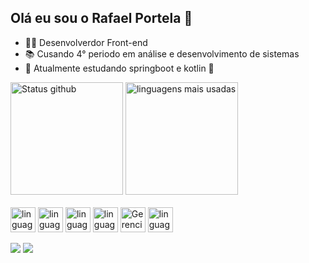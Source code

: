 ## Olá eu sou o Rafael Portela 👋

<!--
**Raf1d3/raf1d3** is a ✨ _special_ ✨ repository because its `README.md` (this file) appears on your GitHub profile.

Here are some ideas to get you started:
-->
- 👨‍💻 Desenvolverdor Front-end
- 📚 Cusando 4° periodo em análise e desenvolvimento de sistemas
- 🌱 Atualmente estudando springboot e kotlin 📱

<div>
  <img height="180px" alt="Status github" src="https://github-readme-stats.vercel.app/api?username=raf1d3&theme=ayu-mirage&show_icons=true&hide_border=true&count_private=true">  
  </img>
  <img height="180px" alt="linguagens mais usadas" src="https://github-readme-stats.vercel.app/api/top-langs/?username=raf1d3&theme=ayu-mirage&show_icons=true&hide_border=true&layout=compact">  
  </img>
</div>
<div style="display: inline_block"><br>
  <img align="center" height="40px" alt="linguagem javaScript" src="https://cdn.jsdelivr.net/gh/devicons/devicon@latest/icons/javascript/javascript-original.svg" />
  <img align="center" height="40px" alt="linguagem java" src="https://cdn.jsdelivr.net/gh/devicons/devicon@latest/icons/java/java-original.svg" />
  <img align="center" height="40px" alt="linguagem html5" src="https://cdn.jsdelivr.net/gh/devicons/devicon@latest/icons/html5/html5-original.svg" />
  <img align="center" height="40px" alt="linguagem css3" src="https://cdn.jsdelivr.net/gh/devicons/devicon@latest/icons/css3/css3-original.svg" />
  <img align="center" height="40px" alt="Gerenciador Wordpress" src="https://cdn.jsdelivr.net/gh/devicons/devicon@latest/icons/wordpress/wordpress-plain.svg" />
  <img align="center" height="40px" alt="linguagem python" src="https://cdn.jsdelivr.net/gh/devicons/devicon@latest/icons/python/python-original.svg" />
</div>
<br>
<div> 
  <a href="mailto:pmrafa9@gmail.com"><img src="https://camo.githubusercontent.com/8a15df73eefc8d613bab8230d8859b6328119607d14846dd1f1e0e9b526126b2/68747470733a2f2f696d672e736869656c64732e696f2f62616467652f2d476d61696c2d2532333333333f7374796c653d666f722d7468652d6261646765266c6f676f3d676d61696c266c6f676f436f6c6f723d7768697465" data-canonical-src="https://img.shields.io/badge/-Gmail-%23333?style=for-the-badge&amp;logo=gmail&amp;logoColor=white" style="max-width: 100%;"></a>
  <a href="https://www.linkedin.com/in/rafael-portela-moreira/" rel="nofollow"><img src="https://camo.githubusercontent.com/7fee771b415a6f144501304c2c4074aa62a0dd96ddc0f8c0aafd95ac0af584c1/68747470733a2f2f696d672e736869656c64732e696f2f62616467652f2d4c696e6b6564496e2d2532333030373742353f7374796c653d666f722d7468652d6261646765266c6f676f3d6c696e6b6564696e266c6f676f436f6c6f723d7768697465" data-canonical-src="https://img.shields.io/badge/-LinkedIn-%230077B5?style=for-the-badge&amp;logo=linkedin&amp;logoColor=white" style="max-width: 100%;"></a> 
</div>


